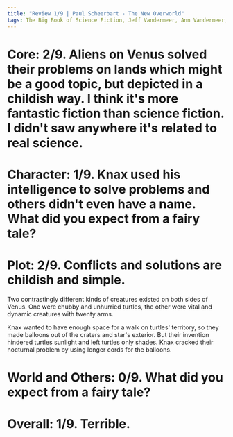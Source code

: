```yaml
---
title: "Review 1/9 | Paul Scheerbart - The New Overworld"
tags: The Big Book of Science Fiction, Jeff Vandermeer, Ann Vandermeer, short story, novelette, science fiction, 1863-1915, 1911
---
```


# Core: 2/9. Aliens on Venus solved their problems on lands which might be a good topic, but depicted in a childish way. I think it's more fantastic fiction than science fiction. I didn't saw anywhere it's related to real science.


# Character: 1/9. Knax used his intelligence to solve problems and others didn't even have a name. What did you expect from a fairy tale?


# Plot: 2/9. Conflicts and solutions are childish and simple.
Two contrastingly different kinds of creatures existed on both sides of Venus. One were chubby and unhurried turtles, the other were vital and dynamic creatures with twenty arms.

Knax wanted to have enough space for a walk on turtles' territory, so they made balloons out of the craters and star's exterior. But their invention hindered turtles sunlight and left turtles only shades. Knax cracked their nocturnal problem by using longer cords for the balloons.



# World and Others: 0/9. What did you expect from a fairy tale?


# Overall: 1/9. Terrible.
